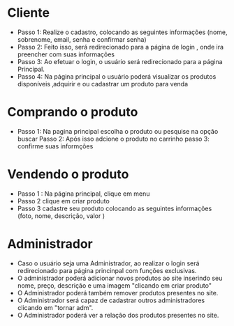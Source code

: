 # Cliente
* Passo 1: Realize o cadastro, colocando as seguintes informações (nome, sobrenome, email, senha e confirmar senha)
* Passo 2: Feito isso, será redirecionado para a página de login , onde ira preencher com suas informações
* Passo 3: Ao efetuar o login, o usuário será redirecionado para a página Principal.
* Passo 4: Na página principal o usuário poderá visualizar os produtos disponíveis ‚adquirir e ou cadastrar um produto para venda
# Comprando o produto
* Passo 1: Na pagina principal escolha o produto ou pesquise na opção buscar
  Passo 2: Após isso adcione o produto no carrinho 
  passo 3: confirme suas informções 
# Vendendo o produto
* Passo 1 : Na página principal, clique em menu
* Passo 2 clique em criar produto
* Passo 3 cadastre seu produto colocando as seguintes informações (foto, nome, descrição, valor )
# Administrador
* Caso o usuário seja uma Administrador, ao realizar o login será redirecionado para página princinpal com funções exclusivas. 
* O administrador poderá adicionar novos produtos ao site inserindo seu nome, preço, descrição e uma imagem "clicando em criar produto"
* O Administrador poderá também remover produtos presentes no site. 
* O Administrador será capaz de cadastrar outros administradores clicando em "tornar adm". 
* O Administrador poderá ver a relação dos produtos presentes no site.